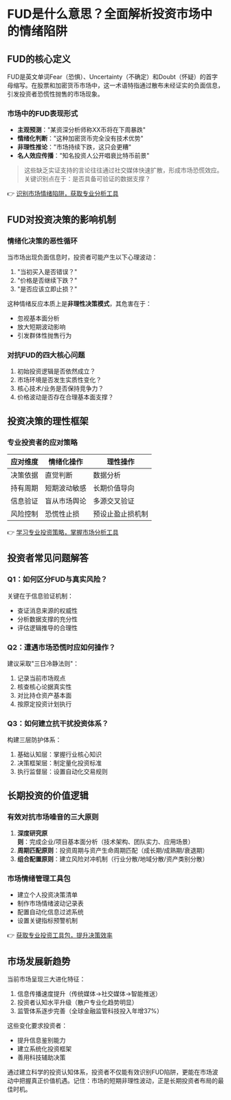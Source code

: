 # FUD是什么意思？全面解析投资市场中的情绪陷阱

## FUD的核心定义
FUD是英文单词Fear（恐惧）、Uncertainty（不确定）和Doubt（怀疑）的首字母缩写。在股票和加密货币市场中，这一术语特指通过散布未经证实的负面信息，引发投资者恐慌性抛售的市场现象。

### 市场中的FUD表现形式
- **主观预测**："某资深分析师称XX币将在下周暴跌"
- **情绪化判断**："这种加密货币完全没有技术优势"
- **非理性推论**："市场持续下跌，这只会更糟"
- **名人效应传播**："知名投资人公开唱衰比特币前景"

> 这些缺乏实证支持的言论往往通过社交媒体快速扩散，形成市场恐慌效应。关键识别点在于：是否具备可验证的数据支撑？

👉 [识别市场情绪陷阱，获取专业分析工具](https://bit.ly/okx_welcome)

## FUD对投资决策的影响机制
### 情绪化决策的恶性循环
当市场出现负面信息时，投资者可能产生以下心理波动：
1. "当初买入是否错误？"
2. "价格是否继续下跌？"
3. "是否应该立即止损？"

这种情绪反应本质上是**非理性决策模式**，其危害在于：
- 忽视基本面分析
- 放大短期波动影响
- 引发群体性抛售行为

### 对抗FUD的四大核心问题
1. 初始投资逻辑是否依然成立？
2. 市场环境是否发生实质性变化？
3. 核心技术/业务是否保持竞争力？
4. 价格波动是否存在合理基本面支撑？

## 投资决策的理性框架
### 专业投资者的应对策略
| 应对维度        | 情绪化操作          | 理性操作                |
|-----------------|---------------------|-------------------------|
| 决策依据        | 直觉判断            | 数据分析                |
| 持有周期        | 短期波动敏感        | 长期价值导向            |
| 信息验证        | 盲从市场舆论        | 多源交叉验证            |
| 风险控制        | 恐慌性止损          | 预设止盈止损机制        |

👉 [学习专业投资策略，掌握市场分析工具](https://bit.ly/okx_welcome)

## 投资者常见问题解答
### Q1：如何区分FUD与真实风险？
关键在于信息验证机制：
- 查证消息来源的权威性
- 分析数据支撑的充分性
- 评估逻辑推导的合理性

### Q2：遭遇市场恐慌时应如何操作？
建议采取"三日冷静法则"：
1. 记录当前市场观点
2. 核查核心论据真实性
3. 对比持仓资产基本面
4. 按原定投资计划执行

### Q3：如何建立抗干扰投资体系？
构建三层防护体系：
1. 基础认知层：掌握行业核心知识
2. 决策框架层：制定量化投资标准
3. 执行监督层：设置自动化交易规则

## 长期投资的价值逻辑
### 有效对抗市场噪音的三大原则
1. **深度研究原则**：完成企业/项目基本面分析（技术架构、团队实力、应用场景）
2. **周期匹配原则**：投资周期与资产生命周期匹配（成长期/成熟期/衰退期）
3. **组合配置原则**：建立风险对冲机制（行业分散/地域分散/资产类别分散）

### 市场情绪管理工具包
- 建立个人投资决策清单
- 制作市场情绪波动记录表
- 配置自动化信息过滤系统
- 设置关键指标预警机制

👉 [获取专业投资工具包，提升决策效率](https://bit.ly/okx_welcome)

## 市场发展新趋势
当前市场呈现三大进化特征：
1. 信息传播速度提升（传统媒体→社交媒体→智能推送）
2. 投资者认知水平升级（散户专业化趋势明显）
3. 监管体系逐步完善（全球金融监管科技投入年增37%）

这些变化要求投资者：
- 提升信息鉴别能力
- 建立系统化投资框架
- 善用科技辅助决策

通过建立科学的投资认知体系，投资者不仅能有效识别FUD陷阱，更能在市场波动中把握真正价值机遇。记住：市场的短期非理性波动，正是长期投资者布局的最佳时机。
